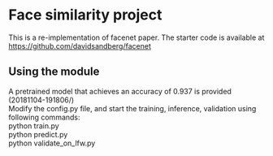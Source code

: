 # Face similarity project

This is a re-implementation of facenet paper. The starter code is available at https://github.com/davidsandberg/facenet

## Using the module
A pretrained model that achieves an accuracy of 0.937 is provided (20181104-191806/)<br />
Modify the config.py file, and start the training, inference, validation using following commands:<br />
python train.py<br />
python predict.py<br />
python validate_on_lfw.py<br />
